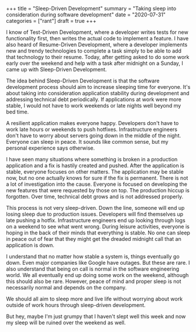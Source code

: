 +++
title = "Sleep-Driven Development"
summary = "Taking sleep into consideration during software development"
date = "2020-07-31"
categories = ["rant"]
draft = true
+++

I know of Test-Driven Development, where a developer writes tests for new functionality first, then writes the actual code to implement a feature. I have also heard of Resume-Driven Development, where a developer implements new and trendy technologies to complete a task simply to be able to add that technology to their resume. Today, after getting asked to do some work early over the weekend and help with a task after midnight on a Sunday, I came up with Sleep-Driven Development.

The idea behind Sleep-Driven Development is that the software development process should aim to increase sleeping time for everyone. It's about taking into consideration application stability during development and addressing technical debt periodically. If applications at work were more stable, I would not have to work weekends or late nights well beyond my bed time.

A resilient application makes everyone happy. Developers don't have to work late hours or weekends to push hotfixes. Infrastructure engineers don't have to worry about servers going down in the middle of the night. Everyone can sleep in peace. It sounds like common sense, but my personal experience says otherwise.

I have seen many situations where something is broken in a production application and a fix is hastily created and pushed. After the application is stable, everyone focuses on other matters. The application may be stable now, but no one actually knows for sure if the fix is permanent. There is not a lot of investigation into the cause. Everyone is focused on developing the new features that were requested by those on top. The production hiccup is forgotten. Over time, technical debt grows and is not addressed properly.

This process is not very sleep-driven. Down the line, someone will end up losing sleep due to production issues. Developers will find themselves up late pushing a hotfix. Infrastructure engineers end up looking through logs on a weekend to see what went wrong. During leisure activities, everyone is hoping in the back of their minds that everything is stable. No one can sleep in peace out of fear that they might get the dreaded midnight call that an application is down.

I understand that no matter how stable a system is, things eventually go down. Even major companies like Google have outages. But these are rare. I also understand that being on call is normal in the software engineering world. We all eventually end up doing some work on the weekend, although this should also be rare. However, peace of mind and proper sleep is not necessarily normal and depends on the company.

We should all aim to sleep more and live life without worrying about work outside of work hours through sleep-driven development.

But hey, maybe I'm just grumpy that I haven't slept well this week and now my sleep will be ruined over the weekend as well.